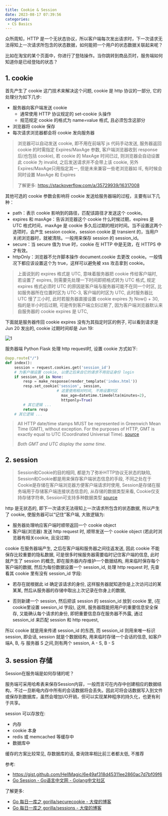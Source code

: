 ```yaml
---
title: Cookie & Session
date: 2023-08-17 07:39:56
categories:
 - CS Basics
---
```


众所周知，HTTP 是一个无状态协议，所以客户端每次发出请求时，下一次请求无法得知上一次请求所包含的状态数据，如何能把一个用户的状态数据关联起来呢？

比如在淘宝的某个页面中，你进行了登陆操作。当你跳转到商品页时，服务端如何知道你是已经登陆的状态？

## 1. cookie

首先产生了 cookie 这门技术来解决这个问题, cookie 是 http 协议的一部分, 它的处理分为如下几步:

- 服务器向客户端发送 cookie
  - 通常使用 HTTP 协议规定的 set-cookie 头操作
  - 规范规定 cookie 的格式为 name=value 格式, 且必须包含这部分
- 浏览器将 cookie 保存
- 每次请求浏览器都会将 cookie 发向服务器

> 浏览器可以自动发送 cookie, 即不用在前端写 js 代码手动发送, 服务器返回 cookie 的时需指定 Expires/MaxAge 参数, 客户端浏览器收到 response 后(也包括 cookie), 若 cookie 的 MaxAge 时间已过, 则浏览器会自动设置此 cookie 为 invalid, 之后发送请求并不会带上该 cookie, 另外 Expires/MaxAge只用指定其一, 但是未来兼容一些老浏览器如 IE, 有时候会同时设置 MaxAge 和 Expires 
>
> 了解更多: https://stackoverflow.com/a/35729939/16317008

其他可选的 cookie 参数会影响将 cookie 发送给服务器端的过程，主要有以下几种：

- path：表示 cookie 影响到的路径，匹配该路径才发送这个 cookie。
- expires 和 maxAge：告诉浏览器这个 cookie 什么时候过期，expires 是 UTC 格式时间，maxAge 是 cookie 多久后过期的相对时间。当不设置这两个选项时，会产生 session cookie，session cookie 是 transient 的，当用户关闭浏览器时，就被清除。一般用来保存 session 的 session_id。
- secure：当 secure 值为 true 时，cookie 在 HTTP 中是无效，在 HTTPS 中才有效。
- httpOnly：浏览器不允许脚本操作 document.cookie 去更改 cookie。一般情况下都应该设置这个为 true，这样可以避免被 xss 攻击拿到 cookie。

> 上面说到的 expires 格式是 UTC, 意味着服务器把 cookie 传给客户端时, 若设置了 expires, 则需要先处理一下时间即把格式转为 UTC 格式, 规定 expires 格式必须时 UTC 的原因是客户端与服务器可能不在同一个时区, 比如服务器所在位置时区为 UTC-3,  客户端的时区为 UTC, 此时服务器比 UTC 慢了三小时, 此时若服务器直接设置 cookie expires 为 Now() + 30, 指的是半小时后过期, 可是传到客户端立刻过期了, 因为客户端浏览器默认来自服务器的 cookie expires 是 UTC, 

下面就是服务器传回 cookie expires 没有为其指定时区的例子, 可以看到请求是 Jun 20 发出的, cookie 过期时间却是 Jun 19: 

![1](1.png)

服务器端 Python Flask 处理 http request时, 设置 cookie 方式如下:

```python
@app.route("/")
def index():
    session = request.cookies.get('session_id')
    # 为客户端设置 cookie, 以便之后来自它的请求不用验证身份 login
    if session_id is None:
    	resp = make_response(render_template('index.html'))
    	resp.set_cookie('session', session,
                       # 这里使用相对时间, 不用设置时区
                    	 max_age=datetime.timedelta(minutes=2),
                    	 httponly=True)
    	# 其它逻辑 ...
    	return resp
    # 其它逻辑 ...
```

> All HTTP date/time stamps MUST be represented in Greenwich Mean Time (GMT), without exception. For the purposes of HTTP, GMT is exactly equal to UTC (Coordinated Universal Time). [source](https://stackoverflow.com/a/35729939/16317008)
>
> *Both GMT and UTC display the same time*. 

## 2. session

> Session和Cookie的目的相同, 都是为了弥补HTTP协议无状态的缺陷, Session和Cookie都是用来保存客户端状态信息的手段, 不同之处在于Cookie是存储在客户端浏览器方便客户端请求时使用, Session是存储在服务端用于存储客户端连接状态信息的, 从存储的数据类型来看, Cookie仅支持存储字符串, Session可支持多种数据类型 [source](https://studygolang.com/articles/34361)

http 是无状态的, 即下一次请求无法得知上一次请求所包含的状态数据, 所以产生了 cookie, 使服务器可以“记住”客户端, 大致逻辑为:

- 服务器处理响应客户端时顺带返回一个 cookie object
- 客户端(浏览器) 发送 http request 时, 顺带发送一个 cookie object (若此时浏览器有相关cookie, 且没过期)

cookie 在服务器端产生, 之后在客户端和服务器之间往返发送, 因此 cookie 不能保存比较重要的隐私数据, 可是很多时候服务器需要临时记住客户端的信息, 此时就产生了 session 的概念, 即在服务器内存维护一个数据结构, 用来临时保存每个客户端的数据, 然后为每份数据设置一个 session_id, 处理 http request 时, 先查看其 cookie 里有没有 session_id 字段: 

- 若存在就根据此 id 确定该请求的身份, 这样服务器就知道你是上次访问过的某某某, 然后从服务器的存储中取出上次记录在你身上的数据, 

- 否则新建一个 session, 然后把该 session 的 session_id 放到 cookie 里, (在cookie里设置 seesion_id 字段), 这样, 服务器既能把用户的重要信息安全保存, 又能确认每个请求的身份, 即把重要信息存在服务器不外露, 通过 session_id 来匹配 session 和 http request, 

所以 cookie 就是用来传递 session_id 的东西, 而 session_id 则用来唯一标识 session, 即会话, session 就是个数据结构, 用来临时存储一个会话的信息, 如客户端A, B, 与 服务器 S 之间,则有两个 session, A - S, B - S

## 3. session 存储

Session在服务端是如何存储的呢？

服务端可采用哈希表来保存Session内容，一般而言可在内存中创建相应的数据结构，不过一旦断电内存中所有的会话数据将会丢失。因此可将会话数据写入到文件或保存到数据库，虽然会增加I/O开销，但可以实现某种程序的持久化，也更有利于共享。

session 可以存放在: 

- 内存
- cookie 本身
- redis 或 memcached 等缓存中
- 数据库中

缓存的方案比较常见, 存数据库的话, 查询效率相比前三者都太低, 不推荐

参考: 

- https://gist.github.com/HellMagic/6e49af318d45311ee2860ac7d7bf09f6
- [Go Session - Go语言中文网 - Golang中文社区](https://studygolang.com/articles/34361)

了解更多:

- [Go 每日一库之 gorilla/securecookie - 大俊的博客](https://darjun.github.io/2021/07/23/godailylib/gorilla/securecookie/)
- [Go 每日一库之 gorilla/sessions - 大俊的博客](https://darjun.github.io/2021/07/25/godailylib/gorilla/sessions/)